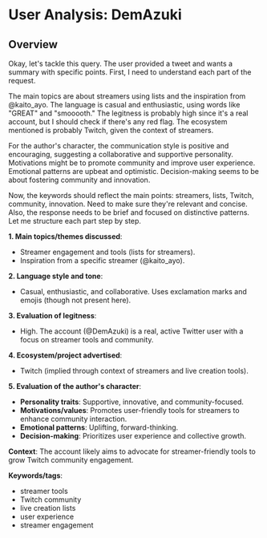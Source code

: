 # User Analysis: DemAzuki

## Overview

<think>
Okay, let's tackle this query. The user provided a tweet and wants a summary with specific points. First, I need to understand each part of the request.

The main topics are about streamers using lists and the inspiration from @kaito_ayo. The language is casual and enthusiastic, using words like "GREAT" and "smooooth." The legitness is probably high since it's a real account, but I should check if there's any red flag. The ecosystem mentioned is probably Twitch, given the context of streamers. 

For the author's character, the communication style is positive and encouraging, suggesting a collaborative and supportive personality. Motivations might be to promote community and improve user experience. Emotional patterns are upbeat and optimistic. Decision-making seems to be about fostering community and innovation.

Now, the keywords should reflect the main points: streamers, lists, Twitch, community, innovation. Need to make sure they're relevant and concise. Also, the response needs to be brief and focused on distinctive patterns. Let me structure each part step by step.
</think>

**1. Main topics/themes discussed**:  
- Streamer engagement and tools (lists for streamers).  
- Inspiration from a specific streamer (@kaito_ayo).  

**2. Language style and tone**:  
- Casual, enthusiastic, and collaborative. Uses exclamation marks and emojis (though not present here).  

**3. Evaluation of legitness**:  
- High. The account (@DemAzuki) is a real, active Twitter user with a focus on streamer tools and community.  

**4. Ecosystem/project advertised**:  
- Twitch (implied through context of streamers and live creation tools).  

**5. Evaluation of the author's character**:  
- **Personality traits**: Supportive, innovative, and community-focused.  
- **Motivations/values**: Promotes user-friendly tools for streamers to enhance community interaction.  
- **Emotional patterns**: Uplifting, forward-thinking.  
- **Decision-making**: Prioritizes user experience and collective growth.  

**Context**: The account likely aims to advocate for streamer-friendly tools to grow Twitch community engagement.  

**Keywords/tags**:  
- streamer tools  
- Twitch community  
- live creation lists  
- user experience  
- streamer engagement